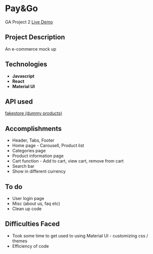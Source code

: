 # Pay&Go
GA Project 2 
[Live Demo](https://ngsuwen.github.io/pay-go)

## Project Description
An e-commerce mock up 

## Technologies
* **Javascript**
* **React** 
* **Material UI** 

## API used
[fakestore (dummy products)](https://fakestoreapi.com/docs)

## Accomplishments
* Header, Tabs, Footer 
* Home page - Carousell, Product list 
* Categories page
* Product information page
* Cart function - Add to cart, view cart, remove from cart 
* Search bar
* Show in different currency

## To do
* User login page
* Misc (about us, faq etc)
* Clean up code

## Difficulties Faced
* Took some time to get used to using Material UI - customizing css / themes
* Efficiency of code
